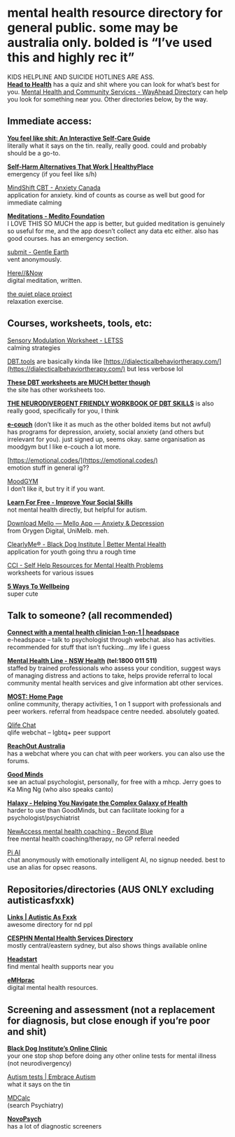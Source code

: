 # mental health resource directory for general public. some may be australia only. bolded is “I’ve used this and highly rec it”

KIDS HELPLINE AND SUICIDE HOTLINES ARE ASS.  
[**Head to Health**](https://www.headtohealth.gov.au/) has a quiz and shit where you can look for what’s best for you. [Mental Health and Community Services \- WayAhead Directory](https://directory.wayahead.org.au/all-categories/) can help you look for something near you. Other directories below, by the way.

## Immediate access:

[**You feel like shit: An Interactive Self-Care Guide**](https://philome.la/jace_harr/you-feel-like-shit-an-interactive-self-care-guide/index.html?mod=e2this)   
literally what it says on the tin. really, really good. could and probably should be a go-to.

[**Self-Harm Alternatives That Work | HealthyPlace**](https://www.healthyplace.com/abuse/self-injury/alternatives-to-self-harm-self-injury)  
emergency (if you feel like s/h) 

[MindShift CBT \- Anxiety Canada](https://www.anxietycanada.com/resources/mindshift-cbt/?_gl=1*omev1r*_gcl_au*MTMxOTY0NzYzMS4xNzMyMDc5MjM5*_ga*MTQzMzIzODQ5Ni4xNzMyMDc5MjQw*_ga_Y4J3VSGKVS*MTczMjA3OTIzOS4xLjAuMTczMjA3OTIzOS4wLjAuMA..&_ga=2.103971072.1857825294.1732079240-1433238496.1732079240)  
application for anxiety. kind of counts as course as well but good for immediate calming

[**Meditations \- Medito Foundation**](https://meditofoundation.org/meditations)  
I LOVE THIS SO MUCH the app is better, but guided meditation is genuinely so useful for me, and the app doesn’t collect any data etc either. also has good courses. has an emergency section.

[submit \- Gentle Earth](http://gentle.earth/submit.html)   
vent anonymously.

[Here//\&Now](https://here-and-now.glitch.me/)   
digital meditation, written.

[the quiet place project](https://thequietplaceproject.xyz/)   
relaxation exercise.

## Courses, worksheets, tools, etc:

[Sensory Modulation Worksheet \- LETSS](https://www.letss.org.au/images/Sensory_Modulation_Worksheet.pdf)  
calming strategies 

[DBT.tools](https://dbt.tools) are basically kinda like [https://dialecticalbehaviortherapy.com/](https://dialecticalbehaviortherapy.com/) but less verbose lol

[**These DBT worksheets are MUCH better though**](https://www.mindproject.com.au/free-worksheets/dbt)  
the site has other worksheets too.

[**THE NEURODIVERGENT FRIENDLY WORKBOOK OF DBT SKILLS**](https://static1.squarespace.com/static/635a1360b5d4b729bdb834f2/t/63d80a77dccd32294cad27d6/1675102845455/DBT+Neurodivergent+Friendly.pdf) is also really good, specifically for you, I think

[**e-couch**](https://www.ecouch.com.au/) (don’t like it as much as the other bolded items but not awful)  
has programs for depression, anxiety, social anxiety (and others but irrelevant for you). just signed up, seems okay. same organisation as moodgym but I like e-couch a lot more.

[https://emotional.codes/](https://emotional.codes/)  
emotion stuff in general ig??

[MoodGYM](https://www.moodgym.com.au/)  
I don’t like it, but try it if you want.

[**Learn For Free \- Improve Your Social Skills**](https://www.improveyoursocialskills.com/learn-social-skills)   
not mental health directly, but helpful for autism.

[Download Mello — Mello App — Anxiety & Depression](https://www.mello.org.au/download-mello)  
from Orygen Digital, UniMelb. meh. 

[ClearlyMe® \- Black Dog Institute | Better Mental Health](https://www.blackdoginstitute.org.au/research-projects/youth-cbt/)  
application for youth going thru a rough time

[CCI \- Self Help Resources for Mental Health Problems](https://www.cci.health.wa.gov.au/Resources/Looking-After-Yourself)  
worksheets for various issues

[**5 Ways To Wellbeing**](https://www.5waystowellbeing.org.au/)   
super cute

## Talk to someone? (all recommended)

[**Connect with a mental health clinician 1-on-1 | headspace**](https://www.eheadspace.org.au/online-and-phone-support/connect-with-us/)  
e-headspace – talk to psychologist through webchat. also has activities. recommended for stuff that isn’t fucking…my life i guess

[**Mental Health Line \- NSW Health**](https://www.health.nsw.gov.au/mentalhealth/Pages/mental-health-line.aspx) **(tel:1800 011 511\)**  
staffed by trained professionals who assess your condition, suggest ways of managing distress and actions to take, helps provide referral to local community mental health services and give information abt other services. 

[**MOST: Home Page**](https://most.org.au/)   
online community, therapy activities, 1 on 1 support with professionals and peer workers. referral from headspace centre needed. absolutely goated.

[Qlife Chat](https://www.qlife.org.au/resources/chat)  
qlife webchat – lgbtq+ peer support

[**ReachOut Australia**](https://au.reachout.com/)   
has a webchat where you can chat with peer workers. you can also use the forums.

[**Good Minds**](https://goodminds.com.au)   
see an actual psychologist, personally, for free with a mhcp. Jerry goes to Ka Ming Ng (who also speaks canto)

[**Halaxy \- Helping You Navigate the Complex Galaxy of Health**](https://www.halaxy.com/)  
harder to use than GoodMinds, but can facilitate looking for a psychologist/psychiatrist

[NewAccess mental health coaching \- Beyond Blue](https://www.beyondblue.org.au/get-support/newaccess-mental-health-coaching)   
free mental health coaching/therapy, no GP referral needed

[Pi AI](https://pi.ai/)  
chat anonymously with emotionally intelligent AI, no signup needed. best to use an alias for opsec reasons.

## Repositories/directories (AUS ONLY excluding autisticasfxxk)

[**Links | Autistic As Fxxk**](https://www.autisticasfxxk.com/links/)   
awesome directory for nd ppl

[**CESPHN Mental Health Services Directory**](https://mhdirectory.cesphn.org.au/)  
mostly central/eastern sydney, but also shows things available online

[**Headstart**](https://headstart.org.au/)  
find mental health supports near you

[**eMHprac**](https://www.emhprac.org.au/)  
digital mental health resources. 

## Screening and assessment (not a replacement for diagnosis, but close enough if you’re poor and shit)

[**Black Dog Institute’s Online Clinic**](https://onlineclinic.blackdoginstitute.org.au/)   
your one stop shop before doing any other online tests for mental illness (not neurodivergency)

[Autism tests | Embrace Autism](https://embrace-autism.com/autism-tests/)  
what it says on the tin

[MDCalc](https://www.mdcalc.com/)   
(search Psychiatry)

[**NovoPsych**](https://novopsych.com)   
has a lot of diagnostic screeners
